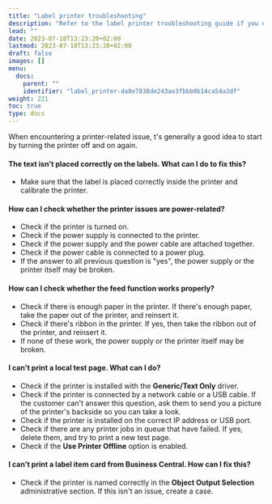 ```yaml
---
title: "Label printer troubleshooting"
description: "Refer to the label printer troubleshooting guide if you encounter related issues."
lead: ""
date: 2023-07-18T13:23:20+02:00
lastmod: 2023-07-18T13:23:20+02:00
draft: false
images: []
menu:
  docs:
    parent: ""
    identifier: "label_printer-da8e7838de243ae3fbbb0b14ca54a3df"
weight: 221
toc: true
type: docs
---
```


When encountering a printer-related issue, t's generally a good idea to start by turning the printer off and on again.

#### The text isn't placed correctly on the labels. What can I do to fix this?

- Make sure that the label is placed correctly inside the printer and calibrate the printer.

#### How can I check whether the printer issues are power-related?

- Check if the printer is turned on.
- Check if the power supply is connected to the printer.
- Check if the power supply and the power cable are attached together.
- Check if the power cable is connected to a power plug.
- If the answer to all previous question is "yes", the power supply or the printer itself may be broken.

#### How can I check whether the feed function works properly?

- Check if there is enough paper in the printer. If there's enough paper, take the paper out of the printer, and reinsert it. 
- Check if there's ribbon in the printer. If yes, then take the ribbon out of the printer, and reinsert it. 
- If none of these work, the power supply or the printer itself may be broken. 

#### I can't print a local test page. What can I do?

- Check if the printer is installed with the **Generic/Text Only** driver.
- Check if the printer is connected by a network cable or a USB cable. If the customer can't answer this question, ask them to send you a picture of the printer's backside so you can take a look.
- Check if the printer is installed on the correct IP address or USB port.
- Check if there are any printer jobs in queue that have failed. If yes, delete them, and try to print a new test page.
- Check if the **Use Printer Offline** option is enabled.

#### I can't print a label item card from Business Central. How can I fix this?

- Check if the printer is named correctly in the **Object Output Selection** administrative section. If this isn't an issue, create a case. 
